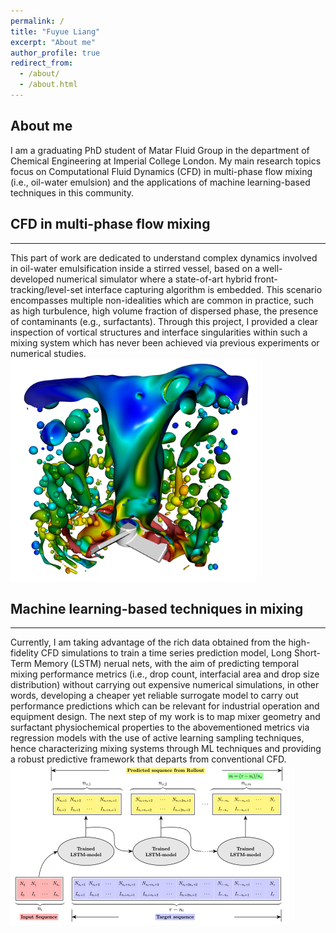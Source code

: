 ```yaml
---
permalink: /
title: "Fuyue Liang"
excerpt: "About me"
author_profile: true
redirect_from: 
  - /about/
  - /about.html
---
```


About me
---
I am a graduating PhD student of Matar Fluid Group in the department of Chemical Engineering at Imperial College London. My main research topics focus on Computational Fluid Dynamics (CFD) in multi-phase flow mixing (i.e., oil-water emulsion) and the applications of machine learning-based techniques in this community. 

## CFD in multi-phase flow mixing
---
This part of work are dedicated to understand complex dynamics involved in oil-water emulsification inside a stirred vessel, based on a well-developed numerical simulator where a state-of-art hybrid front-tracking/level-set interface capturing algorithm is embedded. This scenario encompasses multiple non-idealities which are common in practice, such as high turbulence, high volume fraction of dispersed phase, the presence of contaminants (e.g., surfactants). Through this project, I provided a clear inspection of vortical structures and interface singularities within such a mixing system which has never been achieved via previous experiments or numerical studies.
![Example of my CFD simulations](/images/interface.png)

## Machine learning-based techniques in mixing
---
Currently, I am taking advantage of the rich data obtained from the high-fidelity CFD simulations to train a time series prediction model, Long Short-Term Memory (LSTM) nerual nets, with the aim of predicting temporal mixing performance metrics (i.e., drop count, interfacial area and drop size distribution) without carrying out expensive numerical simulations, in other words, developing a cheaper yet reliable surrogate model to carry out performance predictions which can be relevant for industrial operation and equipment design. The next step of my work is to map mixer geometry and surfactant physiochemical properties to the abovementioned metrics via regression models with the use of active learning sampling techniques, hence characterizing mixing systems through ML techniques and providing a robust predictive framework that departs from conventional CFD.
![Example of the rollout](/images/rollout.png)